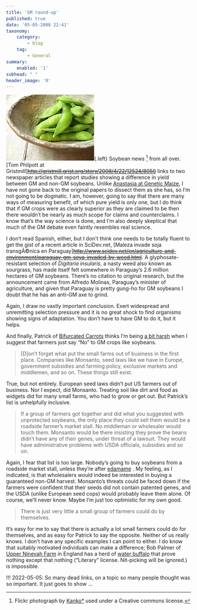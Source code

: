 ```yaml
---
title: 'GM round-up'
published: true
date: '05-05-2008 22:41'
taxonomy:
    category:
        - blog
    tag:
        - General
summary:
    enabled: '1'
subhead: " "
header_image: '0'
---
```


![A plate of green edamame soybeans in their pods](33346213-e5d5842024-m.jpg){.left} Soybean news [^fn1] from all over. [Tom Philpott at Gristmill]~~http://gristmill.grist.org/story/2008/4/22/12524/8050~~ links to two newspaper articles that report studies showing a difference in yield between GM and non-GM soybeans. Unlike [Anastasia at Genetic Maize](https://web.archive.org/web/20090426001540/http://www.geneticmaize.com/2008/04/exposed/), I have not gone back to the original papers to dissect them as she has, so I’m not going to be dogmatic. I am, however, going to say that there are many ways of measuring benefit, of which pure yield is only one, but I do think that if GM crops were as clearly superior as they are claimed to be then there wouldn’t be nearly as much scope for claims and counterclaims. I know that’s the way science is done, and I’m also deeply skeptical that much of the GM debate even faintly resembles real science.

I don’t read Spanish, either, but I don't think one needs to be totally fluent to get the gist of a recent article in SciDev.net, [Maleza invade soja transgÃ©nica en Paraguay]~~http://www.scidev.net/en/agriculture-and-environment/paraguay-gm-soya-invaded-by-weed.html~~. A glyphosate-resistant selection of _Digitaria insularis_, a nasty weed also known as sourgrass, has made itself felt somewhere in Paraguay’s 2.6 million hectares of GM soybeans. There’s no citation to original research, but the announcement came from Alfredo Molinas, Paraguay’s minister of agriculture, and given that Paraguay is pretty gung-ho for GM soybeans I doubt that he has an anti-GM axe to grind.

Again, I draw no vastly important conclusion. Exert widespread and unremitting selection pressure and it is no great shock to find organisms showing signs of adaptation. You don’t have to have GM to do it, but it helps.

And finally, Patrick of [Bifurcated Carrots](http://www.patnsteph.net/weblog/) thinks I’m being [a bit harsh](https://jeremycherfas.net/blog/just-say-no/) when I suggest that farmers just say “No” to GM crops like soybeans.

> [D]on’t forget what put the small farms out of business in the first place. Companies like Monsanto, seed laws like we have in Europe, government subsidies and farming policy, exclusive markets and middlemen, and so on. These things still exist.

True, but not entirely. European seed laws didn’t put US farmers out of business. Nor I expect, did Monsanto. Treating soil like dirt and food as widgets did for many small farms, who had to grow or get out. But Patrick’s list is unhelpfully inclusive.

> If a group of farmers got together and did what you suggested with unprotected soybeans, the only place they could sell them would be a roadside farmer’s market stall. No middleman or wholesaler would touch them. Monsanto would be there insisting they prove the beans didn’t have any of their genes, under threat of a lawsuit. They would have administrative problems with USDA officials, subsidies and so on.

Again, I fear that list is too large. Nobody’s going to buy soybeans from a roadside market stall, unless they’re after [edamame](https://en.wikipedia.org/wiki/Edamame) . My feeling, as I indicated, is that wholesalers would indeed be interested in buying a guaranteed non-GM harvest. Monsanto’s threats could be faced down if the farmers were confident that their seeds did not contain patented genes, and the USDA (unlike European seed cops) would probably leave them alone. Of course, we’ll never know. Maybe I’m just too optimistic for my own good.

> There is just very little a small group of farmers could do by themselves.

It’s easy for me to say that there is actually a lot small farmers could do for themselves, and as easy for Patrick to say the opposite. Neither of us really knows. I don’t have any specific examples I can point to either. I do know that suitably motivated individuals can make a difference; Bob Palmer of [Upper Ninevah Farm](https://web.archive.org/web/20080509091601/http://ww2.netnitco.net/users/djligda/wbengld.htm) in England has a herd of [water buffalo](https://web.archive.org/web/20071012200312/http://www.waitrose.com/food/celebritiesandarticles/producers/9907084.aspx) that prove nothing except that nothing (“Literary” license. Nit-picking will be ignored.) is impossible.

[^fn1]: Flickr photograph by [Kanko*](https://www.flickr.com/photos/kankan/33346213/) used under a Creative commons license. 

!!! 2022-05-05: So many dead links, on a topic so many people thought was so important. It just goes to show …

